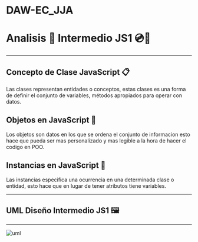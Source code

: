 # DAW-EC_JJA
# Analisis 🔎 Intermedio JS1 💿📒
___ 

## Concepto de Clase JavaScript 📋
Las clases representan entidades o conceptos,
estas clases es una forma de definir el conjunto
de variables, métodos apropiados para operar con datos.

## Objetos en JavaScript 📖
Los objetos son datos en los que se ordena el conjunto de informacion
esto hace que pueda ser mas personalizado y mas legible a la hora
de hacer el codigo en POO.
## Instancias en JavaScript 🔗
Las instancias especifica una ocurrencia en una determinada clase o entidad,
esto hace que en lugar de tener atributos tiene variables.
___
## UML Diseño Intermedio JS1 🖼
___
 ![uml](UMLIntermedio.PNG)


